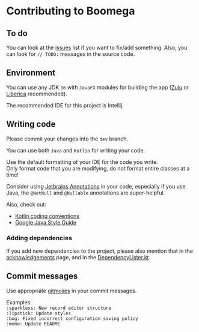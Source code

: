 # Contributing to Boomega

## To do
You can look at the [issues](https://github.com/Dansoftowner/Boomega/issues) list if you want to fix/add something.
Also, you can look for `// TODO:` messages in the source code.

## Environment
You can use any JDK `16` with `JavaFX` modules for building the app ([Zulu](https://www.azul.com/downloads/zulu-community/?package=jdk-fx) or [Liberica](https://bell-sw.com/pages/libericajdk/) recommended).

The recommended IDE for this project is Intellij.

## Writing code

Please commit your changes into the `dev` branch.

You can use both `Java` and `Kotlin` for writing your code.  

Use the default formatting of your IDE for the code you write.  
Only format code that you are modifying, do not format entire classes at a time!  

Consider using [Jetbrains Annotations](https://www.jetbrains.com/help/idea/annotating-source-code.html#bundled-annotations) 
in your code, especially if you use Java, the `@NotNull` and `@Nullable` annotations are super-helpful.

Also, check out:
* [Kotlin coding conventions](https://kotlinlang.org/docs/coding-conventions.html)
* [Google Java Style Guide](https://google.github.io/styleguide/javaguide.html)

### Adding dependencies

If you add new dependencies to the project, please also mention that in the [acknowledgements](ACKNOWLEDGEMENTS.md) page,
and in the [DependencyLister.kt](src/main/java/com/dansoftware/boomega/gui/info/dependency/DependencyLister.kt).

## Commit messages

Use appropriate [gitmojies](https://gitmoji.dev/) in your commit messages.

Examples:  
`:sparkless: New record editor structure`  
`:lipstick: Update styles`  
`:bug: Fixed incorrect configuration saving policy`  
`:memo: Update README`